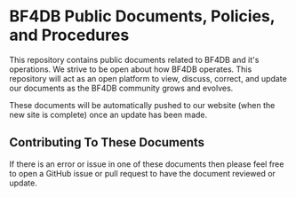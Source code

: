 # BF4DB Public Documents, Policies, and Procedures

This repository contains public documents related to BF4DB and it's operations. We strive to be open about how BF4DB operates. This repository will act as an open platform to view, discuss, correct, and update our documents as the BF4DB community grows and evolves.

These documents will be automatically pushed to our website (when the new site is complete) once an update has been made.

## Contributing To These Documents
If there is an error or issue in one of these documents then please feel free to open a GitHub issue or pull request to have the document reviewed or update.
